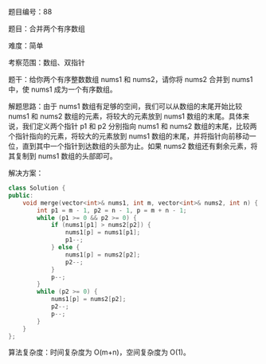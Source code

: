 题目编号：88

题目：合并两个有序数组

难度：简单

考察范围：数组、双指针

题干：给你两个有序整数数组 nums1 和 nums2，请你将 nums2 合并到 nums1 中，使 nums1 成为一个有序数组。

解题思路：由于 nums1 数组有足够的空间，我们可以从数组的末尾开始比较 nums1 和 nums2 数组的元素，将较大的元素放到 nums1 数组的末尾。具体来说，我们定义两个指针 p1 和 p2 分别指向 nums1 和 nums2 数组的末尾，比较两个指针指向的元素，将较大的元素放到 nums1 数组的末尾，并将指针向前移动一位，直到其中一个指针到达数组的头部为止。如果 nums2 数组还有剩余元素，将其复制到 nums1 数组的头部即可。

解决方案：

```cpp
class Solution {
public:
    void merge(vector<int>& nums1, int m, vector<int>& nums2, int n) {
        int p1 = m - 1, p2 = n - 1, p = m + n - 1;
        while (p1 >= 0 && p2 >= 0) {
            if (nums1[p1] > nums2[p2]) {
                nums1[p] = nums1[p1];
                p1--;
            } else {
                nums1[p] = nums2[p2];
                p2--;
            }
            p--;
        }
        while (p2 >= 0) {
            nums1[p] = nums2[p2];
            p2--;
            p--;
        }
    }
};
```

算法复杂度：时间复杂度为 O(m+n)，空间复杂度为 O(1)。